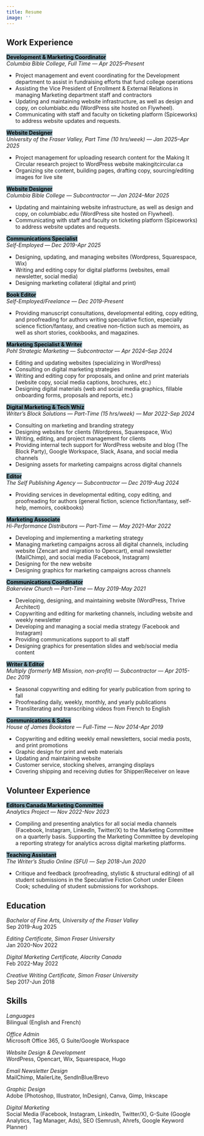```yaml
---
title: Resume
image: ''
---
```


## Work Experience

<mark style="background-color: #87a6b1;">**Development & Marketing Coordinator**</mark>  
*Columbia Bible College, Full Time — Apr 2025–Present*  

- Project management and event coordinating for the Development department to assist in fundraising efforts that fund college operations
- Assisting the Vice President of Enrollment & External Relations in managing Marketing department staff and contractors  
- Updating and maintaining website infrastructure, as well as design and copy, on columbiabc.edu (WordPress site hosted on Flywheel). 
- Communicating with staff and faculty on ticketing platform (Spiceworks) to address website updates and requests.

<mark style="background-color: #87a6b1;">**Website Designer**</mark>  
*University of the Fraser Valley, Part Time (10 hrs/week) — Jan 2025–Apr 2025*

- Project management for uploading research content for the Making It Circular research project to WordPress website makingitcircular.ca
- Organizing site content, building pages, drafting copy, sourcing/editing images for live site

<mark style="background-color: #87a6b1;">**Website Designer**</mark>  
*Columbia Bible College — Subcontractor — Jan 2024–Mar 2025*

- Updating and maintaining website infrastructure, as well as design and copy, on columbiabc.edu (WordPress site hosted on Flywheel). 
- Communicating with staff and faculty on ticketing platform (Spiceworks) to address website updates and requests.

<mark style="background-color: #87a6b1;">**Communications Specialist</mark>**  
*Self-Employed — Dec 2019-Apr 2025*

- Designing, updating, and managing websites (Wordpress, Squarespace, Wix)
- Writing and editing copy for digital platforms (websites, email newsletter, social media)
- Designing marketing collateral (digital and print)

<mark style="background-color: #87a6b1;">**Book Editor**</mark>  
*Self-Employed/Freelance — Dec 2019-Present*

- Providing manuscript consultations, developmental editing, copy editing, and proofreading for authors writing speculative fiction, especially science fiction/fantasy, and creative non-fiction such as memoirs, as well as short stories, cookbooks, and magazines.

<mark style="background-color: #87a6b1;">**Marketing Specialist & Writer**</mark>  
*Pohl Strategic Marketing — Subcontractor — Apr 2024–Sep 2024*

- Editing and updating websites (specializing in WordPress)
- Consulting on digital marketing strategies
- Writing and editing copy for proposals, and online and print materials (website copy, social media captions, brochures, etc.)
- Designing digital materials (web and social media graphics, fillable onboarding forms, proposals and reports, etc.)

<mark style="background-color: #87a6b1;">**Digital Marketing & Tech Whiz**</mark>  
*Writer’s Block Solutions — Part-Time (15 hrs/week) — Mar 2022-Sep 2024*

- Consulting on marketing and branding strategy
- Designing websites for clients (Wordpress, Squarespace, Wix)
- Writing, editing, and project management for clients
- Providing internal tech support for WordPress website and blog (The Block Party), Google Workspace, Slack, Asana, and social media channels
- Designing assets for marketing campaigns across digital channels

<mark style="background-color: #87a6b1;">**Editor**</mark>  
*The Self Publishing Agency — Subcontractor — Dec 2019-Aug 2024*

- Providing services in developmental editing, copy editing, and proofreading for authors (general fiction, science fiction/fantasy, self-help, memoirs, cookbooks)

<mark style="background-color: #87a6b1;">**Marketing Associate**</mark>  
*Hi-Performance Distributors — Part-Time — May 2021-Mar 2022*

- Developing and implementing a marketing strategy
- Managing marketing campaigns across all digital channels, including website (Zencart and migration to Opencart), email newsletter (MailChimp), and social media (Facebook, Instagram)
- Designing for the new website
- Designing graphics for marketing campaigns across channels

<mark style="background-color: #87a6b1;">**Communications Coordinator**</mark>  
*Bakerview Church — Part-Time — May 2019-May 2021*

- Developing, designing, and maintaining website (WordPress, Thrive Architect)
- Copywriting and editing for marketing channels, including website and  weekly newsletter
- Developing and managing a social media strategy (Facebook and Instagram)
- Providing communications support to all staff
- Designing graphics for presentation slides and web/social media content

<mark style="background-color: #87a6b1;">**Writer & Editor**</mark>  
*Multiply (formerly MB Mission, non-profit) — Subcontractor — Apr 2015-Dec 2019*

- Seasonal copywriting and editing for yearly publication from spring to fall
- Proofreading daily, weekly, monthly, and yearly publications
- Transliterating and transcribing videos from French to English

<mark style="background-color: #87a6b1;">**Communications & Sales**</mark>  
*House of James Bookstore — Full-Time — Nov 2014-Apr 2019*

- Copywriting and editing weekly email newsletters, social media posts, and print promotions
- Graphic design for print and web materials
- Updating and maintaining website
- Customer service, stocking shelves, arranging displays
- Covering shipping and receiving duties for Shipper/Receiver on leave

## Volunteer Experience

<mark style="background-color: #87a6b1;">**Editors Canada Marketing Committee**</mark>  
*Analytics Project — Nov 2022-Nov 2023*

- Compiling and presenting analytics for all social media channels (Facebook, Instagram, LinkedIn, Twitter/X) to the Marketing Committee on a quarterly basis. Supporting the Marketing Committee by developing a reporting strategy for analytics across digital marketing platforms.

<mark style="background-color: #87a6b1;">**Teaching Assistant**</mark>  
*The Writer’s Studio Online (SFU) — Sep 2018-Jun 2020*

- Critique and feedback (proofreading, stylistic & structural editing) of all student submissions in the Speculative Fiction Cohort under Eileen Cook; scheduling of student submissions for workshops.

## Education

*Bachelor of Fine Arts, University of the Fraser Valley*  
Sep 2019-Aug 2025  

*Editing Certificate, Simon Fraser University*  
Jan 2020-Nov 2022  

*Digital Marketing Certificate, Alacrity Canada*  
Feb 2022-May 2022  

*Creative Writing Certificate, Simon Fraser University*  
Sep 2017-Jun 2018  

## Skills

*Languages*  
Bilingual (English and French)

*Office Admin*  
Microsoft Office 365, G Suite/Google Workspace

*Website Design & Development*  
WordPress, Opencart, Wix, Squarespace, Hugo

*Email Newsletter Design*  
MailChimp, MailerLite, SendInBlue/Brevo

*Graphic Design*  
Adobe (Photoshop, Illustrator, InDesign), Canva, Gimp, Inkscape

*Digital Marketing*  
Social Media (Facebook, Instagram, LinkedIn, Twitter/X), G-Suite (Google Analytics, Tag Manager, Ads), SEO (Semrush, Ahrefs, Google Keyword Planner)
